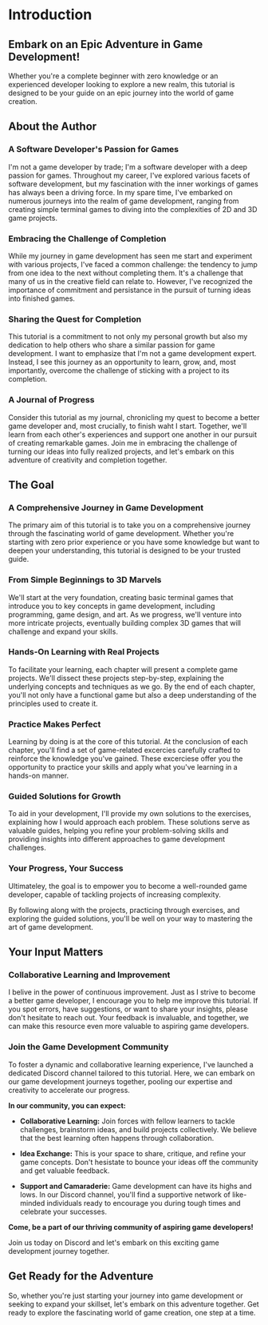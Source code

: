 # Introduction

## Embark on an Epic Adventure in Game Development!

Whether you're a complete beginner with zero knowledge or an experienced developer looking to explore a new realm, this tutorial is designed to be your guide on an epic journey into the world of game creation.

## About the Author

### A Software Developer's Passion for Games

I'm not a game developer by trade; I'm a software developer with a deep passion for games. Throughout my career, I've explored various facets of software development, but my fascination with the inner workings of games has always been a driving force. In my spare time, I've embarked on numerous journeys into the realm of game development, ranging from creating simple terminal games to diving into the complexities of 2D and 3D game projects.


### Embracing the Challenge of Completion

While my journey in game development has seen me start and experiment with various projects, I've faced a common challenge: the tendency to jump from one idea to the next without completing them. It's a challenge that many of us in the creative field can relate to. However, I've recognized the importance of commitment and persistance in the pursuit of turning ideas into finished games.

### Sharing the Quest for Completion

This tutorial is a commitment to not only my personal growth but also my dedication to help others who share a similar passion for game development. I want to emphasize that I'm not a game development expert. Instead, I see this journey as an opportunity to learn, grow, and, most importantly, overcome the challenge of sticking with a project to its completion.

### A Journal of Progress

Consider this tutorial as my journal, chronicling my quest to become a better game developer and, most crucially, to finish waht I start. Together, we'll learn from each other's experiences and support one another in our pursuit of creating remarkable games. Join me in embracing the challenge of turning our ideas into fully realized projects, and let's embark on this adventure of creativity and completion together.

## The Goal

### A Comprehensive Journey in Game Development

The primary aim of this tutorial is to take you on a comprehensive journey through the fascinating world of game development. Whether you're starting with zero prior experience or you have some knowledge but want to deepen your understanding, this tutorial is designed to be your trusted guide.

### From Simple Beginnings to 3D Marvels

We'll start at the very foundation, creating basic terminal games that introduce you to key concepts in game development, including programming, game design, and art. As we progress, we'll venture into more intricate projects, eventually building complex 3D games that will challenge and expand your skills.

### Hands-On Learning with Real Projects

To facilitate your learning, each chapter will present a complete game projects. We'll dissect these projects step-by-step, explaining the underlying concepts and techniques as we go. By the end of each chapter, you'll not only have a functional game but also a deep understanding of the principles used to create it.


### Practice Makes Perfect

Learning by doing is at the core of this tutorial. At the conclusion of each chapter, you'll find a set of game-related excercies carefully crafted to reinforce the knowledge you've gained. These excerciese offer you the opportunity to practice your skills and apply what you've learning in a hands-on manner.


### Guided Solutions for Growth

To aid in your development, I'll provide my own solutions to the exercises, explaining how I would approach each problem. These solutions serve as valuable guides, helping you refine your problem-solving skills and providing insights into different approaches to game development challenges.

### Your Progress, Your Success

Ultimateley, the goal is to empower you to become a well-rounded game developer, capable of tackling projects of increasing complexity.

By following along with the projects, practicing through exercises, and exploring the guided solutions, you'll be well on your way to mastering the art of game development.


## Your Input Matters

### Collaborative Learning and Improvement

I belive in the power of continuous improvement. Just as I strive to become a better game developer, I encourage you to help me improve this tutorial. If you spot errors, have suggestions, or want to share your insights, please don't hesitate to reach out. Your feedback is invaluable, and together, we can make this resource even more valuable to aspiring game developers.

### Join the Game Development Community

To foster a dynamic and collaborative learning experience, I've launched a dedicated Discord channel tailored to this tutorial. Here, we can embark on our game development journeys together, pooling our expertise and creativity to accelerate our progress.

**In our community, you can expect:**

- **Collaborative Learning:** Join forces with fellow learners to tackle challenges, brainstorm ideas, and build projects collectively. We believe that the best learning often happens through collaboration.

- **Idea Exchange:** This is your space to share, critique, and refine your game concepts. Don't hesistate to bounce your ideas off the community and get valuable feedback.

- **Support and Camaraderie:** Game development can have its highs and lows. In our Discord channel, you'll find a supportive network of like-minded individuals ready to encourage you during tough times and celebrate your successes.

**Come, be a part of our thriving community of aspiring game developers!**

Join us today on Discord and let's embark on this exciting game development journey together. 

## Get Ready for the Adventure

So, whether you're just starting your journey into game development or seeking to expand your skillset, let's embark on this adventure together. Get ready to explore the fascinating world of game creation, one step at a time.